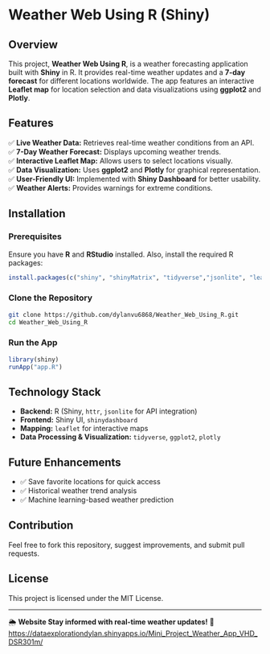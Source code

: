 # Weather Web Using R (Shiny)

## Overview
This project, **Weather Web Using R**, is a weather forecasting application built with **Shiny** in R. It provides real-time weather updates and a **7-day forecast** for different locations worldwide. The app features an interactive **Leaflet map** for location selection and data visualizations using **ggplot2** and **Plotly**.

## Features
✅ **Live Weather Data:** Retrieves real-time weather conditions from an API.  
✅ **7-Day Weather Forecast:** Displays upcoming weather trends.  
✅ **Interactive Leaflet Map:** Allows users to select locations visually.  
✅ **Data Visualization:** Uses **ggplot2** and **Plotly** for graphical representation.  
✅ **User-Friendly UI:** Implemented with **Shiny Dashboard** for better usability.  
✅ **Weather Alerts:** Provides warnings for extreme conditions.  

## Installation
### **Prerequisites**
Ensure you have **R** and **RStudio** installed. Also, install the required R packages:
```r
install.packages(c("shiny", "shinyMatrix", "tidyverse","jsonlite", "leaflet", "ggplot2", "plotly", "dplyr", "shinydashboard"))
```

### **Clone the Repository**
```sh
git clone https://github.com/dylanvu6868/Weather_Web_Using_R.git
cd Weather_Web_Using_R
```

### **Run the App**
```r
library(shiny)
runApp("app.R")
```

## Technology Stack
- **Backend:** R (Shiny, `httr`, `jsonlite` for API integration)
- **Frontend:** Shiny UI, `shinydashboard`
- **Mapping:** `leaflet` for interactive maps
- **Data Processing & Visualization:** `tidyverse`, `ggplot2`, `plotly`

## Future Enhancements
- ✅ Save favorite locations for quick access
- ✅ Historical weather trend analysis
- ✅ Machine learning-based weather prediction

## Contribution
Feel free to fork this repository, suggest improvements, and submit pull requests.

## License
This project is licensed under the MIT License.

---
🌦️ **Website Stay informed with real-time weather updates!** 🚀
https://dataexplorationdylan.shinyapps.io/Mini_Project_Weather_App_VHD_DSR301m/

